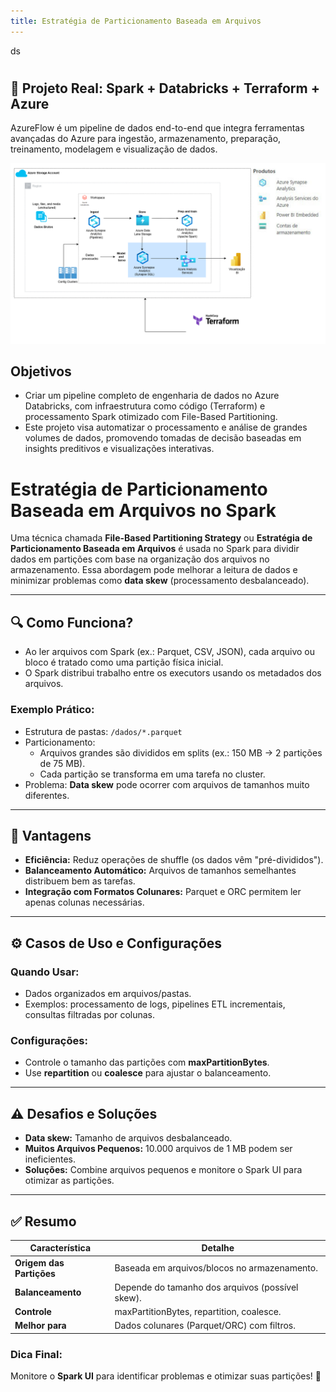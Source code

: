 ```yaml
---
title: Estratégia de Particionamento Baseada em Arquivos
---
```

ds
#
## 🚀 Projeto Real: Spark + Databricks + Terraform + Azure
AzureFlow é um pipeline de dados end-to-end que integra ferramentas avançadas do Azure para ingestão, armazenamento, preparação, treinamento, modelagem e visualização de dados.

![Fluxograma](../static/img/file_based.png)


## Objetivos
- Criar um pipeline completo de engenharia de dados no Azure Databricks, com infraestrutura como código (Terraform) e processamento Spark otimizado com File-Based Partitioning.
- Este projeto visa automatizar o processamento e análise de grandes volumes de dados, promovendo tomadas de decisão baseadas em insights preditivos e visualizações interativas.

# Estratégia de Particionamento Baseada em Arquivos no Spark

Uma técnica chamada **File-Based Partitioning Strategy** ou **Estratégia de Particionamento Baseada em Arquivos** é usada no Spark para dividir dados em partições com base na organização dos arquivos no armazenamento. Essa abordagem pode melhorar a leitura de dados e minimizar problemas como **data skew** (processamento desbalanceado).

---

## 🔍 Como Funciona?
- Ao ler arquivos com Spark (ex.: Parquet, CSV, JSON), cada arquivo ou bloco é tratado como uma partição física inicial.
- O Spark distribui trabalho entre os executors usando os metadados dos arquivos.

### Exemplo Prático:
- Estrutura de pastas: `/dados/*.parquet`
- Particionamento:
  - Arquivos grandes são divididos em splits (ex.: 150 MB → 2 partições de 75 MB).
  - Cada partição se transforma em uma tarefa no cluster.
- Problema: **Data skew** pode ocorrer com arquivos de tamanhos muito diferentes.

---

## 🚀 Vantagens
- **Eficiência:** Reduz operações de shuffle (os dados vêm "pré-divididos").
- **Balanceamento Automático:** Arquivos de tamanhos semelhantes distribuem bem as tarefas.
- **Integração com Formatos Colunares:** Parquet e ORC permitem ler apenas colunas necessárias.

---

## ⚙️ Casos de Uso e Configurações
### Quando Usar:
- Dados organizados em arquivos/pastas.
- Exemplos: processamento de logs, pipelines ETL incrementais, consultas filtradas por colunas.

### Configurações:
- Controle o tamanho das partições com **maxPartitionBytes**.
- Use **repartition** ou **coalesce** para ajustar o balanceamento.

---

## ⚠️ Desafios e Soluções
- **Data skew:** Tamanho de arquivos desbalanceado.
- **Muitos Arquivos Pequenos:** 10.000 arquivos de 1 MB podem ser ineficientes.
- **Soluções:** Combine arquivos pequenos e monitore o Spark UI para otimizar as partições.

---

## ✅ Resumo
| Característica         | Detalhe                                             |
|------------------------|-----------------------------------------------------|
| **Origem das Partições** | Baseada em arquivos/blocos no armazenamento.       |
| **Balanceamento**       | Depende do tamanho dos arquivos (possível skew).    |
| **Controle**            | maxPartitionBytes, repartition, coalesce.          |
| **Melhor para**         | Dados colunares (Parquet/ORC) com filtros.         |

### Dica Final:
Monitore o **Spark UI** para identificar problemas e otimizar suas partições! 🚀
